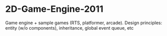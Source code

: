 2D-Game-Engine-2011
===================

Game engine + sample games (RTS, platformer, arcade). Design principles: entity (w/o components), inheritance, global event queue, etc
